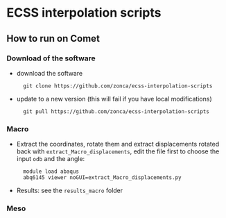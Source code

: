 ECSS interpolation scripts
=========================

## How to run on Comet

### Download of the software

* download the software
        
        git clone https://github.com/zonca/ecss-interpolation-scripts

* update to a new version (this will fail if you have local modifications)

        git pull https://github.com/zonca/ecss-interpolation-scripts

### Macro

* Extract the coordinates, rotate them and extract displacements rotated back with `extract_Macro_displacements`, edit the file first to choose the input `odb` and the angle:

        module load abaqus
        abq6145 viewer noGUI=extract_Macro_displacements.py

* Results: see the `results_macro` folder

### Meso
